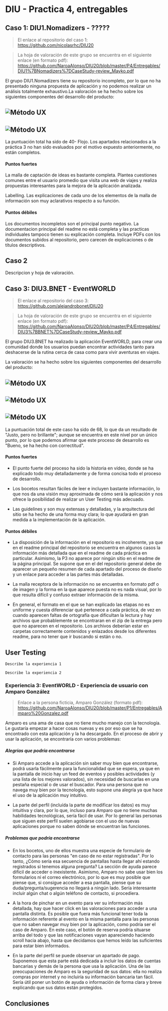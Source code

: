 # DIU - Practica 4, entregables

## Caso 1: DIU1.Nomadizers - ?????

> El enlace al repositorio del caso 1: https://github.com/nicolasrhc/DIU20
 
> La hoja de valoración de este grupo se encuentra en el siguiente enlace (en formato pdf): 
https://github.com/NaroaAlonso/DIU20/blob/master/P4/Entregables/DIU1%7BNomadizers%7DCaseStudy-review_Mayko.pdf

El grupo DIU1.Nomadizers tiene su repositorio incompleto, por lo que no ha presentado ninguna propuesta de aplicación y no podemos realizar un análisis totalmente exhaustivo.La valoración se ha hecho sobre los siguientes componentes del desarrollo del producto:

![Método UX](EntregablesNomadizerAnalisis1.PNG)
-----

![Método UX](EntregablesNomadizerAnalisis2.PNG)
-----
La puntuación total ha sido de 40- Flojo. Los apartados relacionados a la práctica 3 no han sido evaluados por el motivo expuesto anteriormente, no están completos. 

#### Puntos fuertes

La malla de captación de ideas es bastante completa. Plantea cuestiones comunes entre el usuario promedio que visita una web de viajes y realiza propuestas interesantes para la mejora de la aplicación analizada.

Labelling. Las explicaciones de cada uno de los elementos de la malla de información son muy aclarativos respecto a su función.

#### Puntos débiles

Los documentos incompletos son el principal punto negativo. La documentacion principal del readme no está completa y las practicas individuales tampoco tienen su explicación completa. Incluye PDFs con los documentos subidos al repositorio, pero carecen de explicaciones o de títulos descriptivos.

## Caso 2

Descripcion y hoja de valoración.  


## Caso 3: DIU3.BNET - EventWORLD

> El enlace al repositorio del caso 3: https://github.com/alejandrobonet/DIU20

> La hoja de valoración de este grupo se encuentra en el siguiente enlace (en formato pdf): https://github.com/NaroaAlonso/DIU20/blob/master/P4/Entregables/DIU3%7BBNET%7DCaseStudy-review_Mayko.pdf

El grupo DIU3.BNET ha realizado la aplicación EventWORLD, para crear una comunidad donde los usuarios puedan encontrar actividades tanto para deshacerse de la rutina cerca de casa como para vivir aventuras en viajes.

La valoración se ha hecho sobre los siguientes componentes del desarrollo del producto:

![Método UX](Entregables/BNETAnalisis1.png)
-----

![Método UX](Entregables/BNETAnalisis2.png)
-----

![Método UX](Entregables/BNETAnalisis3.png)
-----

La puntuación total de este caso ha sido de 68, lo que da un resultado de "Justo, pero no brillante"; aunque se encuentra en este nivel por un único punto, por lo que podemos afirmar que este proceso de desarrollo es "Bueno, se ha hecho con correctitud". 

#### Puntos fuertes

- El punto fuerte del proceso ha sido la historia en vídeo, donde se ha explicado todo muy detalladamente y de forma concisa todo el proceso de desarrollo. 

- Los bocetos resultan fáciles de leer e incluyen bastante información, lo que nos da una visión muy aproximada de cómo será la aplicación y nos ofrece la posibilidad de realizar un User Testing más adecuado.

- Las guidelines y son muy extensas y detalladas, y la arquitectura del sitio se ha hecho de una forma muy clara; lo que ayudará en gran medida a la implementación de la aplicación.


#### Puntos débiles

- La disposición de la información en el repositorio es incoherente, ya que en el readme principal del repositorio se encuentra en algunos casos la información más detallada que en el readme de cada práctica en particular. Asimismo, la P3 no aparece por ningún sitio en el readme de la página principal. Se supone que en el del repositorio general debe de aparecer un pequeño resumen de cada apartado del proceso de diseño y un enlace para acceder a las partes más detalladas.

- La malla receptora de la información no se encuentra en formato pdf o de imagen y la forma en la que aparece puesta no es nada visual, por lo que resulta difícil y confuso extraer información de la misma.

- En general, el formato en el que se han explicado las etapas no es uniforme y cuesta diferenciar qué pertenece a cada práctica, de vez en cuando aparecen faltas de ortografía que dificultan la lectura y hay archivos que probablemente se encontraran en el zip de la entrega pero que no aparecen en el repositorio. Los archivos deberían estar en carpetas correctamente contenidos y enlazados desde los diferentes readme, para no tener que ir buscando si están o no.


## User Testing

	Describe la experiencia 1

	Describe la experiencia 2

### Experiencia 3: EventWORLD - Experiencia de usuario con Amparo González

> Enlace a la persona ficticia, Amparo González (formato pdf): https://github.com/NaroaAlonso/DIU20/blob/master/P1/Entregables/Amparo%20Gonzalez.pdf

Amparo es una ama de casa que no tiene mucho manejo con la tecnología.
Le gustaría empezar a hacer cosas nuevas y es por eso que se ha encontrado con esta aplicación y la ha descargado. En el proceso de abrir y usar la aplicación, se encontraría con varios problemas:


##### Alegrías que podría encontrarse

- Si Amparo accede a la aplicación sin saber muy bien que encontrarse, podrá usarla fácilmente para la funcionalidad que se espera, ya que en la pantalla de inicio hay un feed de eventos y posibles actividades (y una lista de los mejores valorados), sin necesidad de buscarlas en una pestaña especial o de usar el buscador. Para una persona que no navega muy bien por la tecnología, esto supone una alegría ya que hace el uso de la aplicación muy intuitivo.

- La parte del perfil (incluída la parte de modificar los datos) es muy intuitiva y clara, por lo que, incluso para Amparo que no tiene muchas habilidades tecnológicas, sería fácil de usar. Por lo general las personas que siguen este perfil suelen agobiarse con el uso de nuevas aplicaciones porque no saben dónde se encuentran las funciones.



##### Problemas que podría encontrarse

- En los bocetos, uno de ellos muestra una especie de formulario de contacto para las personas "en caso de no estar registradas". Por lo tanto, ¿Cómo sería esa secuencia de pantallas hasta llegar ahí estando registrados si tenemos alguna pregunta? La sección de ayuda parece difícil de acceder o inexistente. Asimismo, Amparo no sabe usar bien los formularios ni el correo electrónico, por lo que es muy posible que piense que, si consigue acceder a esa pantalla, piense que su duda/pregunta/sugerencia no llegará a ningún lado. Sería interesante incluir algún chat o algún teléfono de contacto, si procediera.

- A la hora de pinchar en un evento para ver su información más detallada, hay que hacer click en las valoraciones para acceder a una pantalla distinta. Es posible que fuera más funcional tener toda la información referente al evento en la misma pantalla para las personas que no saben navegar muy bien por la aplicación, como podría ser el caso de Amparo. En este caso, el botón de reserva podría situarse arriba del todo y que las notificaciones vayan apareciendo haciendo scroll hacia abajo, hasta que decidamos que hemos leído las suficientes para estar bien informados.

- En la parte del perfil se puede observar un apartado de pago. Suponemos que esta parte está dedicada a incluir los datos de cuentas bancarias y demás de la persona que usa la aplicación. Una de las preocupaciones de Amparo es la seguridad de sus datos: ella no realiza compras por internet y no incluiría su información bancaria tan fácil. Sería útil poner un botón de ayuda o información de forma clara y breve explicando que sus datos están protegidos.





## Conclusiones
